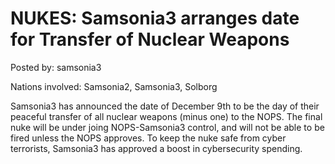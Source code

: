 # NUKES: Samsonia3 arranges date for Transfer of Nuclear Weapons

Posted by: samsonia3

Nations involved: Samsonia2, Samsonia3, Solborg

Samsonia3 has announced the date of December 9th to be the day of their peaceful transfer of all nuclear weapons (minus one) to the NOPS. The final nuke will be under joing NOPS-Samsonia3 control, and will not be able to be fired unless the NOPS approves. To keep the nuke safe from cyber terrorists, Samsonia3 has approved a boost in cybersecurity spending. 